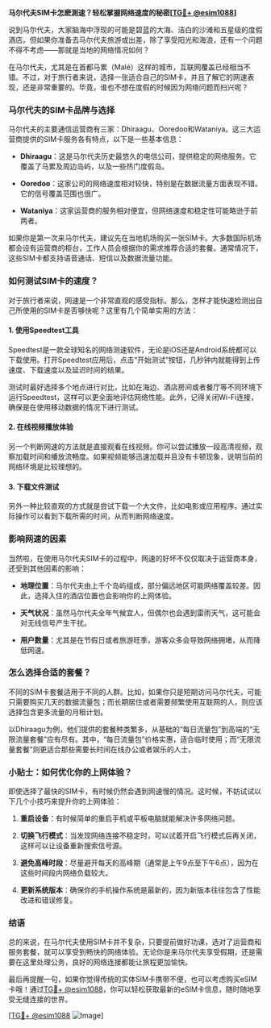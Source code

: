 **马尔代夫SIM卡怎麽測速？轻松掌握网络速度的秘密[[TG💪+ @esim1088](https://t.me/s/esim1088)]**

说到马尔代夫，大家脑海中浮现的可能是碧蓝的大海、洁白的沙滩和五星级的度假酒店。但如果你准备去马尔代夫旅游或出差，除了享受阳光和海浪，还有一个问题不得不考虑——那就是当地的网络情况如何？

在马尔代夫，尤其是在首都马累（Malé）这样的城市，互联网覆盖已经相当不错。不过，对于旅行者来说，选择一张适合自己的SIM卡，并且了解它的网速表现，还是非常重要的。毕竟，谁也不想在度假的时候因为网络问题而扫兴呢？

### 马尔代夫的SIM卡品牌与选择

马尔代夫的主要通信运营商有三家：Dhiraagu、Ooredoo和Wataniya。这三大运营商提供的SIM卡服务各有特点，以下是一些基本信息：

- **Dhiraagu**：这是马尔代夫历史最悠久的电信公司，提供稳定的网络服务。它覆盖了马累及周边岛屿，以及一些热门度假岛。
  
- **Ooredoo**：这家公司的网络速度相对较快，特别是在数据流量方面表现不错。它的信号覆盖范围也很广。

- **Wataniya**：这家运营商的服务相对便宜，但网络速度和稳定性可能略逊于前两者。

如果你是第一次来马尔代夫，建议先在当地机场购买一张SIM卡。大多数国际机场都会设有运营商的柜台，工作人员会根据你的需求推荐合适的套餐。通常情况下，这些SIM卡都支持语音通话、短信以及数据流量功能。

### 如何测试SIM卡的速度？

对于旅行者来说，网速是一个非常直观的感受指标。那么，怎样才能快速检测出自己所使用的SIM卡是否够快呢？这里有几个简单实用的方法：

#### 1. 使用Speedtest工具

Speedtest是一款全球知名的网络测速软件，无论是iOS还是Android系统都可以下载使用。打开Speedtest应用后，点击“开始测试”按钮，几秒钟内就能得到上传速度、下载速度以及延迟时间的结果。

测试时最好选择多个地点进行对比，比如在海边、酒店房间或者餐厅等不同环境下运行Speedtest，这样可以更全面地评估网络性能。此外，记得关闭Wi-Fi连接，确保是在使用移动数据的情况下进行测试。

#### 2. 在线视频播放体验

另一个判断网速的方法就是直接观看在线视频。你可以尝试播放一段高清视频，观察加载时间和播放流畅度。如果视频能够迅速加载并且没有卡顿现象，说明当前的网络环境是比较理想的。

#### 3. 下载文件测试

另外一种比较直观的方式就是尝试下载一个大文件，比如电影或应用程序。通过实际操作可以看到下载所需的时间，从而判断网络速度。

### 影响网速的因素

当然啦，在使用马尔代夫SIM卡的过程中，网速的好坏不仅仅取决于运营商本身，还受到其他因素的影响：

- **地理位置**：马尔代夫由上千个岛屿组成，部分偏远地区可能网络覆盖较差。因此，选择入住的酒店位置也会影响你的上网体验。

- **天气状况**：虽然马尔代夫全年气候宜人，但偶尔也会遇到雷雨天气，这可能会对无线信号产生干扰。

- **用户数量**：尤其是在节假日或者旅游旺季，游客众多会导致网络拥堵，从而降低网速。

### 怎么选择合适的套餐？

不同的SIM卡套餐适用于不同的人群。比如，如果你只是短期访问马尔代夫，可能只需要购买几天的数据流量包；而长期居住或者需要频繁使用互联网的人，则应该选择包含更多流量的月租计划。

以Dhiraagu为例，他们提供的套餐种类繁多，从基础的“每日流量包”到高端的“无限流量套餐”应有尽有。其中，“每日流量包”价格实惠，适合临时使用；而“无限流量套餐”则更适合那些需要长时间在线办公或者娱乐的人士。

### 小贴士：如何优化你的上网体验？

即使选择了最快的SIM卡，有时候仍然会遇到网速慢的情况。这时候，不妨试试以下几个小技巧来提升你的上网体验：

1. **重启设备**：有时候简单的重启手机或平板电脑就能解决许多网络问题。
   
2. **切换飞行模式**：当发现网络连接不稳定时，可以试着开启飞行模式后再关闭，这样可以让设备重新搜索信号源。

3. **避免高峰时段**：尽量避开每天的高峰期（通常是上午9点至下午6点），因为在这些时间段内网络负载较大。

4. **更新系统版本**：确保你的手机操作系统是最新的，因为新版本往往包含了性能改进和错误修复。

### 结语

总的来说，在马尔代夫使用SIM卡并不复杂，只要提前做好功课，选对了运营商和服务套餐，就可以享受到畅快的网络体验。无论你是来马尔代夫享受假期，还是需要在这里处理公务，良好的网络连接都能让旅程更加愉快。

最后再提醒一句，如果你觉得传统的实体SIM卡携带不便，也可以考虑购买eSIM卡哦！通过[TG💪+ @esim1088](https://t.me/s/esim1088)，你可以轻松获取最新的eSIM卡信息，随时随地享受无缝连接的世界。

[[TG💪+ @esim1088](https://t.me/s/esim1088) ![Image](https://i.postimg.cc/4NQfJmqS/Snipaste-2025-05-13-00-14-12.png)]